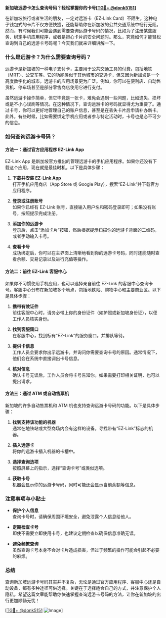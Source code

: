 **新加坡远游卡怎么查询号码？轻松掌握你的卡号[[TG💪+ @donk5151](https://t.me/s/donk5151)]**

在新加坡旅行或者生活的朋友，一定对远游卡（EZ-Link Card）不陌生。这种电子钱包式的卡片不仅方便快捷，还能帮助你在新加坡的公共交通系统中畅行无阻。然而，有时候我们可能会遇到需要查询远游卡号码的情况，比如为了注册某些服务、绑定手机应用程序，或者是担心卡片的安全问题时。那么，究竟如何才能轻松查询到自己的远游卡号码呢？今天我们就来详细讲解一下。

### **什么是远游卡？为什么需要查询号码？**

远游卡是新加坡的一种电子支付卡，主要用于公共交通工具的付费，包括地铁（MRT）、公交车等。它的功能类似于其他城市的交通卡，但又因为新加坡是一个高度数字化的城市，远游卡的应用场景更为广泛。例如，你可以在便利店、自动售货机、停车场甚至是部分零售商店使用它进行支付。

虽然远游卡操作简单，但它毕竟是一张卡，难免会遇到一些问题，比如遗失、损坏或是不小心误刷等情况。在这种情况下，查询远游卡的号码就显得尤为重要了。通过卡号，你可以更好地管理自己的账户信息，甚至是在丢失卡片后申请补办新卡。此外，有些时候，比如需要绑定手机应用或者参与特定活动时，卡号也是必不可少的信息。

### **如何查询远游卡号码？**

#### **方法一：通过官方应用程序 EZ-Link App**

EZ-Link App 是新加坡官方推出的管理远游卡的手机应用程序。如果你还没有下载这个应用，现在就是最佳时机。以下是具体步骤：

1. **下载并安装 EZ-Link App**  
   打开手机应用商店（App Store 或 Google Play），搜索“EZ-Link”并下载官方应用程序。

2. **登录或注册账号**  
   如果你已经有 EZ-Link 账号，直接输入用户名和密码登录即可；如果没有账号，按照提示完成注册。

3. **添加你的远游卡**  
   登录后，点击“添加卡片”按钮，然后根据提示扫描你的远游卡背面的二维码，或者手动输入卡号。

4. **查看卡号**  
   成功绑定后，你可以在主界面上清晰地看到你的远游卡号码，同时还能随时查看余额、交易记录以及进行充值等操作。

#### **方法二：前往 EZ-Link 客服中心**

如果你不习惯使用手机应用，也可以选择亲自前往 EZ-Link 的客服中心查询卡号。客服中心分布在新加坡多个地点，包括地铁站、购物中心和主要商业区。以下是具体步骤：

1. **携带有效证件**  
   前往客服中心时，请务必带上你的身份证件（如护照或新加坡身份证），以便工作人员核实身份。

2. **找到客服窗口**  
   在客服中心，找到标有“EZ-Link”的服务窗口，并排队等待。

3. **提供卡信息**  
   工作人员会要求你出示远游卡，并询问你需要查询卡号的原因。通常情况下，他们会在系统中直接调出卡号信息。

4. **核对信息**  
   确认卡号无误后，工作人员会将卡号告知你。如果需要打印相关证明，也可以提出请求。

#### **方法三：通过 ATM 或自动售票机**

新加坡的许多自动售票机和 ATM 机也支持查询远游卡号码的功能。以下是具体步骤：

1. **找到支持该功能的机器**  
   通常在地铁站或大型商场内会有这样的设备。寻找带有“EZ-Link”标志的机器。

2. **插入远游卡**  
   将你的远游卡插入机器的卡槽中。

3. **选择查询选项**  
   按照屏幕上的指示，选择“查询卡号”或类似选项。

4. **获取卡号**  
   机器会显示你的远游卡号码，同时可能还会显示当前余额等信息。

### **注意事项与小贴士**

- **保护个人信息**  
  查询卡号时，请确保周围环境安全，避免泄露个人信息给他人。

- **定期检查卡号**  
  即使不需要立即使用卡号，也建议定期检查以确保信息准确无误。

- **避免频繁查询**  
  虽然查询卡号本身不会对卡片造成损害，但过于频繁的操作可能会引起不必要的麻烦。

### **总结**

查询新加坡远游卡号码其实并不复杂，无论是通过官方应用程序、客服中心还是自动设备，都有多种途径可供选择。关键在于选择适合自己的方式，并注意保护个人隐私。希望这篇文章能帮助你快速掌握查询远游卡号码的方法，让你在新加坡的出行更加顺畅无忧！

[[TG💪+ @donk5151](https://t.me/s/donk5151) ![Image](https://i.postimg.cc/rwNCRYN7/Snipaste-2025-04-30-17-27-05.png)]